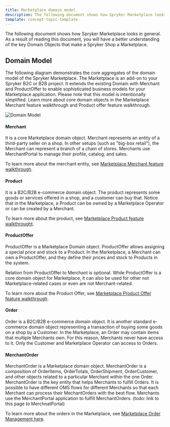 ```yaml
---
title: Marketplace domain model
description: The following document shows how Spryker Marketplace looks in general. As a result of reading this document, you will have a better understanding of the key Domain Objects that make a Spryker Shop a Marketplace.
template: concept-topic-template
---
```

The following document shows how Spryker Marketplace looks in general. As a result of reading this document, you will have a better understanding of the key Domain Objects that make a Spryker Shop a Marketplace.
 
## Domain Model
The following diagram demonstrates the core aggregates of the domain model of the Spryker Marketplace.
The Marketplace is an add-on to your Spryker B2C or B2B project.
It extends the existing Domain with Merchant and ProductOffer to enable sophisticated business models for your Marketplace application. 
Please note that this model is intentionally simplified. Learn more about core domain objects in the Marketplace Merchant feature walkthrough and Product offer feature walkthrough.

![Domain Model](https://confluence-connect.gliffy.net/embed/image/02c4183f-2823-4371-ba91-aa5f9585998b.png?utm_medium=live&utm_source=custom)

#### Merchant
It is a core Marketplace domain object. Merchant represents an entity of a third-party seller on a shop. In other setups (such as "big-box retail"), the Merchant can represent a branch of a chain of stores.
Merchants use MerchantPortal to manage their profile, catalog, and sales. 

To learn more about the merchant entity, see [Marketplace Merchant feature walkthrough](/docs/marketplace/dev/feature-walkthroughs/{{page.version}}/marketplace-merchant-feature-walkthrough.html).

#### Product
It is a B2C/B2B e-commerce domain object. The product represents some goods or services offered in a shop, and a customer can buy that. Notice that in the Marketplace, a Product can be owned by a Marketplace Operator or can be created by a Merchant.

To learn more about the product, see [Marketplace Product feature walkthrought](/docs/marketplace/dev/feature-walkthroughs/{{page.version}}/marketplace-product-feature-walkthrough.html).

#### ProductOffer
ProductOffer is a Marketplace Domain object. ProductOffer allows assigning a special price and stock to a Product. In the Marketplace, a Merchant can own a ProductOffer, and they define their prices and stock to Products in the system.

Relation from ProductOffer to Merchant is optional. While ProductOffer is a core domain object for Marketplace, it can also be used for other not Marketplace-related cases or even are not Merchant-related.

To learn more about the Product Offer, see [Marketplace Product Offer feature walkthrough](/docs/marketplace/dev/feature-walkthroughs/{{page.version}}/marketplace-product-offer-feature-walkthrough/marketplace-product-offer-feature-walkthrough.html).

#### Order 
Order is a B2C/B2B e-commerce domain object. It is another standard e-commerce domain object representing a transaction of buying some goods on a shop by a Customer. In the Marketplace, an Order may contain items that multiple Merchants own. For this reason, Merchants never have access to it. Only the Customer and Marketplace Operator can access to Orders.

#### MerchantOrder 
MerchantOrder is a Marketplace domain object. MerchantOrder is a composition of OrderItems, OrderTotals, OrderShipment, OrderCustomer, and other objects related to a particular Merchant within the one Order. MerchantOrder is the key entity that helps Merchants to fulfill Orders. It is possible to have different OMS flows for different Merchants so that each Merchant can process their MechantOrders with the best flow. Merchants use the MerchantPortal application to fulfill MerchantOrders. (todo: link to this page to MerchnatPortal)

 
To learn more about the orders in the Marketplace, see [Marketplace Order Management here](/docs/marketplace/dev/feature-walkthroughs/{{page.version}}/marketplace-order-management-feature-walkthrough.html#module-relations).

